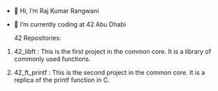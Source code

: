 - 👋 Hi, I’m Raj Kumar Rangwani
- 🌱 I’m currently coding at 42 Abu Dhabi

  42 Repositories:

1. 42_libft : This is the first project in the common core. It is a library of commonly used functions.

2. 42_ft_printf : This is the second  project in the common core. It is a replica of the printf function in C.


<!---
rrangwan/rrangwan is a ✨ special ✨ repository because its `README.md` (this file) appears on your GitHub profile.
You can click the Preview link to take a look at your changes.
--->
